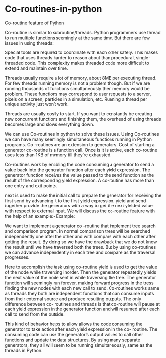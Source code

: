 # Co-routines-in-python


Co-routine feature of Python




Co-routine is similar to subroutine/threads. Python programmers use thread to run multiple functions seemingly at the same time. But there are few issues in using threads:

Special tools are required to coordinate with each other safely. This makes code that uses threads harder to reason about than procedural, single-threaded code. This complexity makes threaded code more difficult to extend and maintain over time.

Threads usually require a lot of memory, about 8MB per executing thread. For few threads running memory is not a problem though. But if we are running thousands of functions simultaneously then memory would be problem. These functions may correspond to user requests to a server, pixels on a screen, particles in a simulation, etc. Running a thread per unique activity just won’t work.

Threads are usually costly to start. If you want to constantly be creating new concurrent functions and finishing them, the overhead of using threads becomes large and slows everything down.

We can use Co-routines in python to solve these issues. Using Co-routines we can have many seemingly simultaneous functions running in Python programs. Co -routines are an extension to generators. Cost of starting a generator co-routine is a function call. Once is it is active, each co-routine uses less than 1KB of memory till they’re exhausted.

Co-routines work by enabling the code consuming a generator to send a value back into the generator function after each yield expression. The generator function receives the value passed to the send function as the result of the corresponding yield expression. A co-routine has more than one entry and exit points.

next is used to make the initial call to prepare the generator for receiving the first send by advancing it to the first yield expression. yield and send together provide the generators with a way to get the next yielded value with respect to external input.
We will discuss the co-routine feature with the help of an example:-
Example:

We want to implement a generator co -routine that implement tree search and comparison program. In normal comparison trees will be searched independently one after the other and with compare with each other after getting the result. By doing so we have the drawback that we do not know the result until we have traversed both the trees. But by using co-routines we can advance independently in each tree and compare as the traversal progresses.

Here to accomplish the task using co-routine yield is used to get the value of the node while traversing inorder. Then the generator repeatedly yields the next value of the node sent in while traversing the tree. The generator function will seemingly run forever, making forward progress in the tress finding the new nodes with each new call to send. Co-routines works same as threads they both are independent functions that can consume inputs from their external source and produce resulting outputs. The only difference between co- routines and threads is that co-routine will pause at each yield expression in the generator function and will resumed after each call to send from the outside.

This kind of behavior helps to allow allows the code consuming the generator to take action after each yield expression in the co- routine. The consuming code can use the generator’s output values to call other functions and update the data structures. By using many separate generators, they all will seem to be running simultaneously, same as the threads in Python.



